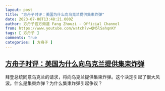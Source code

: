 ```yaml
---
layout: post
title: "方舟子时评：美国为什么向乌克兰提供集束炸弹"
date: 2023-07-08T13:48:21.000Z
author: 方舟子官方频道 Fang Zhouzi - Official Channel
from: https://www.youtube.com/watch?v=QM5lSahqnKY
tags: [ 方舟子 ]
comments: True
categories: [ 方舟子 ]
---
```

<!--1688824101000-->
[方舟子时评：美国为什么向乌克兰提供集束炸弹](https://www.youtube.com/watch?v=QM5lSahqnKY)
------

<div>
拜登总统同意乌克兰的请求，将向乌克兰提供集束炸弹。这个决定引起了很大风波。什么是集束炸弹？为什么集束炸弹引起争议？
</div>

